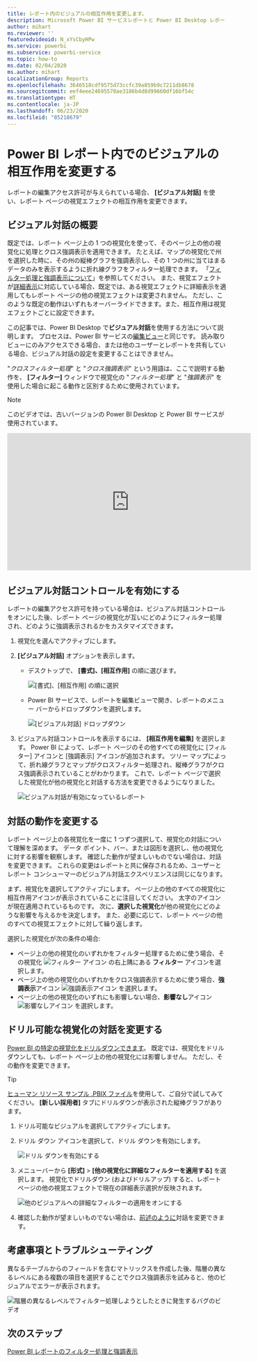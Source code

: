 ```yaml
---
title: レポート内のビジュアルの相互作用を変更します。
description: Microsoft Power BI サービスレポートと Power BI Desktop レポートにビジュアルの相互作用を設定する方法を説明します。
author: mihart
ms.reviewer: ''
featuredvideoid: N_xYsCbyHPw
ms.service: powerbi
ms.subservice: powerbi-service
ms.topic: how-to
ms.date: 02/04/2020
ms.author: mihart
LocalizationGroup: Reports
ms.openlocfilehash: 3646518cdf9575d73ccfc39a859b9c7211db8678
ms.sourcegitcommit: eef4eee24695570ae3186b4d8d99660df16bf54c
ms.translationtype: HT
ms.contentlocale: ja-JP
ms.lasthandoff: 06/23/2020
ms.locfileid: "85218679"
---
```

# <a name="change-how-visuals-interact-in-a-power-bi-report"></a>Power BI レポート内でのビジュアルの相互作用を変更する
レポートの編集アクセス許可が与えられている場合、 **[ビジュアル対話]** を使い、レポート ページの視覚エフェクトの相互作用を変更できます。 

## <a name="introduction-to-visual-interactions"></a>ビジュアル対話の概要
既定では、レポート ページ上の 1 つの視覚化を使って、そのページ上の他の視覚化に処理とクロス強調表示を適用できます。
たとえば、マップの視覚化で州を選択した時に、その州の縦棒グラフを強調表示し、その 1 つの州に当てはまるデータのみを表示するように折れ線グラフをフィルター処理できます。
「[フィルター処理と強調表示について](power-bi-reports-filters-and-highlighting.md)」を参照してください。 また、視覚エフェクトが[詳細表示](../consumer/end-user-drill.md)に対応している場合、既定では、ある視覚エフェクトに詳細表示を適用してもレポート ページの他の視覚エフェクトは変更されません。 ただし、このような既定の動作はいずれもオーバーライドできます。また、相互作用は視覚エフェクトごとに設定できます。

この記事では、Power BI Desktop で**ビジュアル対話**を使用する方法について説明します。 プロセスは、Power BI サービスの[編集ビュー](service-interact-with-a-report-in-editing-view.md)と同じです。 読み取りビューにのみアクセスできる場合、または他のユーザーとレポートを共有している場合、ビジュアル対話の設定を変更することはできません。

"*クロスフィルター処理*" と "*クロス強調表示*" という用語は、ここで説明する動作を、 **[フィルター]** ウィンドウで視覚化の "*フィルター処理*" と "*強調表示*" を使用した場合に起こる動作と区別するために使用されています。  

> [!NOTE]
> このビデオでは、古いバージョンの Power BI Desktop と Power BI サービスが使用されています。 
>
>

<iframe width="560" height="315" src="https://www.youtube.com/embed/N_xYsCbyHPw?list=PL1N57mwBHtN0JFoKSR0n-tBkUJHeMP2cP" frameborder="0" allowfullscreen></iframe>


## <a name="enable-the-visual-interaction-controls"></a>ビジュアル対話コントロールを有効にする
レポートの編集アクセス許可を持っている場合は、ビジュアル対話コントロールをオンにした後、レポート ページの視覚化が互いにどのようにフィルター処理され、どのように強調表示されるかをカスタマイズできます。 

1. 視覚化を選んでアクティブにします。  
2. **[ビジュアル対話]** オプションを表示します。
    

    - デスクトップで、 **[書式]、[相互作用]** の順に選びます。

        ![[書式]、[相互作用] の順に選択](media/service-reports-visual-interactions/power-bi-interaction.png)

    - Power BI サービスで、レポートを編集ビューで開き、レポートのメニュー バーからドロップダウンを選択します。

        ![[ビジュアル対話] ドロップダウン](media/service-reports-visual-interactions/power-bi-service.png)

3. ビジュアル対話コントロールを表示するには、 **[相互作用を編集]** を選択します。 Power BI によって、レポート ページのその他すべての視覚化に [フィルター] アイコンと [強調表示] アイコンが追加されます。 ツリー マップによって、折れ線グラフとマップがクロスフィルター処理され、縦棒グラフがクロス強調表示されていることがわかります。 これで、レポート ページで選択した視覚化が他の視覚化と対話する方法を変更できるようになりました。
   
    ![ビジュアル対話が有効になっているレポート](media/service-reports-visual-interactions/power-bi-turn-on.png)


## <a name="change-the-interaction-behavior"></a>対話の動作を変更する
レポート ページ上の各視覚化を一度に 1 つずつ選択して、視覚化の対話について理解を深めます。  データ ポイント、バー、または図形を選択し、他の視覚化に対する影響を観察します。 確認した動作が望ましいものでない場合は、対話を変更できます。 これらの変更はレポートと共に保存されるため、ユーザーとレポート コンシューマーのビジュアル対話エクスペリエンスは同じになります。


まず、視覚化を選択してアクティブにします。  ページ上の他のすべての視覚化に相互作用アイコンが表示されていることに注目してください。 太字のアイコンが現在適用されているものです。 次に、**選択した視覚化**が他の視覚化にどのような影響を与えるかを決定します。  また、必要に応じて、レポート ページの他のすべての視覚エフェクトに対して繰り返します。

選択した視覚化が次の条件の場合:
   
   * ページ上の他の視覚化のいずれかをフィルター処理するために使う場合、その視覚化 ![フィルター アイコン](media/service-reports-visual-interactions/power-bi-filter-icon.png) の右上隅にある **フィルター** アイコンを選択します。
   * ページ上の他の視覚化のいずれかをクロス強調表示するために使う場合、**強調表示**アイコン ![強調表示アイコン](media/service-reports-visual-interactions/power-bi-highlight-icon.png) を選択します。
   * ページ上の他の視覚化のいずれにも影響しない場合、**影響なし**アイコン ![影響なしアイコン](media/service-reports-visual-interactions/power-bi-no-impact.png) を選択します。

## <a name="change-the-interactions-of-drillable-visualizations"></a>ドリル可能な視覚化の対話を変更する
[Power BI の特定の視覚化をドリルダウンできます](../consumer/end-user-drill.md)。 既定では、視覚化をドリルダウンしても、レポート ページ上の他の視覚化には影響しません。 ただし、その動作を変更できます。 

> [!TIP]
> [ヒューマン リソース サンプル .PBIX ファイル](https://download.microsoft.com/download/6/9/5/69503155-05A5-483E-829A-F7B5F3DD5D27/Human%20Resources%20Sample%20PBIX.pbix)を使用して、ご自分で試してみてください。 **[新しい採用者]** タブにドリルダウンが表示された縦棒グラフがあります。
>

1. ドリル可能なビジュアルを選択してアクティブにします。 

2. ドリル ダウン アイコンを選択して、ドリル ダウンを有効にします。

    ![ドリル ダウンを有効にする](media/service-reports-visual-interactions/power-bi-drill-down.png)

2. メニューバーから **[形式]**  >  **[他の視覚化に詳細なフィルターを適用する]** を選択します。  視覚化でドリルダウン (およびドリルアップ) すると、レポート ページの他の視覚エフェクトで現在の詳細表示選択が反映されます。 

    ![他のビジュアルへの詳細なフィルターの適用をオンにする](media/service-reports-visual-interactions/power-bi-drill.png)

3. 確認した動作が望ましいものでない場合は、[前述のように](#change-the-interaction-behavior)対話を変更できます。

## <a name="considerations-and-troubleshooting"></a>考慮事項とトラブルシューティング
異なるテーブルからのフィールドを含むマトリックスを作成した後、階層の異なるレベルにある複数の項目を選択することでクロス強調表示を試みると、他のビジュアルでエラーが表示されます。 

![階層の異なるレベルでフィルター処理しようとしたときに発生するバグのビデオ](media/service-reports-visual-interactions/cross-highlight.gif)
    
## <a name="next-steps"></a>次のステップ
[Power BI レポートのフィルター処理と強調表示](power-bi-reports-filters-and-highlighting.md)
